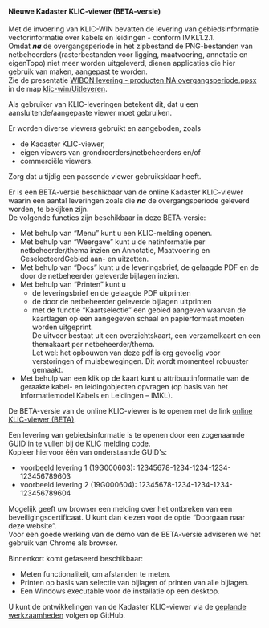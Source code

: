 ﻿#### Nieuwe Kadaster KLIC-viewer (BETA-versie)

Met de invoering van KLIC-WIN bevatten de levering van gebiedsinformatie vectorinformatie over kabels en leidingen - conform IMKL1.2.1.  \
Omdat **_na_** de overgangsperiode in het zipbestand de PNG-bestanden van netbeheerders (rasterbestanden voor ligging, maatvoering, annotatie en eigenTopo) niet meer worden uitgeleverd, dienen applicaties die hier gebruik van maken, aangepast te worden.  \
Zie de presentatie [WIBON levering - producten NA overgangsperiode.ppsx](../Uitleveren/WIBON%20levering%20-%20producten%20NA%20overgangsperiode.ppsx) in de map [klic-win/Uitleveren](../Uitleveren).

Als gebruiker van KLIC-leveringen betekent dit, dat u een aansluitende/aangepaste viewer moet gebruiken.

Er worden diverse viewers gebruikt en aangeboden, zoals
* de Kadaster KLIC-viewer,
* eigen viewers van grondroerders/netbeheerders en/of
* commerciële viewers.

Zorg dat u tijdig een passende viewer gebruiksklaar heeft.  

Er is een BETA-versie beschikbaar van de online Kadaster KLIC-viewer waarin een aantal leveringen zoals die **_na_** de overgangsperiode geleverd worden, te bekijken zijn.  \
De volgende functies zijn beschikbaar in deze BETA-versie:
* Met behulp van “Menu” kunt u een KLIC-melding openen.
* Met behulp van “Weergave” kunt u de netinformatie per netbeheerder/thema inzien en Annotatie, Maatvoering en GeselecteerdGebied aan- en uitzetten.
* Met behulp van “Docs” kunt u de leveringsbrief, de gelaagde PDF en de door de netbeheerder geleverde bijlagen inzien.
* Met behulp van “Printen” kunt u
  - de leveringsbrief en de gelaagde PDF uitprinten
  - de door de netbeheerder geleverde bijlagen uitprinten
  - met de functie “Kaartselectie” een gebied aangeven waarvan de kaartlagen op een aangegeven schaal en papierformaat moeten worden uitgeprint.  \
  De uitvoer bestaat uit een overzichtskaart, een verzamelkaart en een themakaart per netbeheerder/thema.  \
  Let wel: het opbouwen van deze pdf is erg gevoelig voor verstoringen of muisbewegingen. Dit wordt momenteel robuuster gemaakt.
* Met behulp van een klik op de kaart kunt u attribuutinformatie van de geraakte kabel- en leidingobjecten opvragen (op basis van het Informatiemodel Kabels en Leidingen – IMKL).

De BETA-versie van de online KLIC-viewer is te openen met de link [online KLIC-viewer (BETA)](https://service10.acceptatie.kadaster.nl/klic-viewer/uitlevering).

Een levering van gebiedsinformatie is te openen door een zogenaamde GUID in te vullen bij de KLIC melding code.  \
Kopieer hiervoor één van onderstaande GUID's:
* voorbeeld levering 1 (19G000603): 12345678-1234-1234-1234-123456789603
* voorbeeld levering 2 (19G000604): 12345678-1234-1234-1234-123456789604

Mogelijk geeft uw browser een melding over het ontbreken van een beveiligingscertificaat. U kunt dan kiezen voor de optie “Doorgaan naar deze website”.  \
Voor een goede werking van de demo van de BETA-versie adviseren we het gebruik van Chrome als browser.

Binnenkort komt gefaseerd beschikbaar:
* Meten functionaliteit, om afstanden te meten.
* Printen op basis van selectie van bijlagen of printen van alle bijlagen.
* Een Windows executable voor de installatie op een desktop.  

U kunt de ontwikkelingen van de Kadaster KLIC-viewer via de [geplande werkzaamheden](../KLIC%20-%20Geplande%20werkzaamheden.md) volgen op GitHub.
